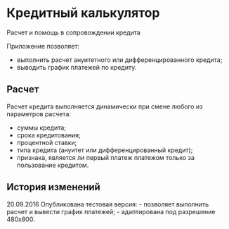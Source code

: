 # Кредитный калькулятор

Расчет и помощь в сопровождении кредита

Приложение позволяет: 
- выполнить расчет ануитетного или дифференцированного кредита;
- выводить график платежей по кредиту.

## Расчет

Расчет кредита выполняется динамически при смене любого из параметров расчета:
- суммы кредита;
- срока кредитования;
- процентной ставки;
- типа кредита (ануитет или дифференцированный кредит);
- признака, является ли первый платеж платежом только за пользование кредитом.

## История изменений

20.09.2016  Опубликована тестовая версия: 
              - позволяет выполнить расчет и вывести график платежей;
              - адаптирована под разрешение 480х800.
